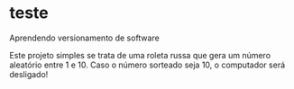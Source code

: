 # teste
 Aprendendo versionamento de software

 Este projeto simples se trata de uma roleta russa que gera um número aleatório entre 1 e 10. Caso o número sorteado seja 10, o computador será desligado!
